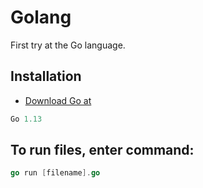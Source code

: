 # Golang
First try at the Go language.

## Installation
- [Download Go at](https://golang.org/dl/)
```Go
Go 1.13
```
## To run files, enter command:
```Go
go run [filename].go
```
